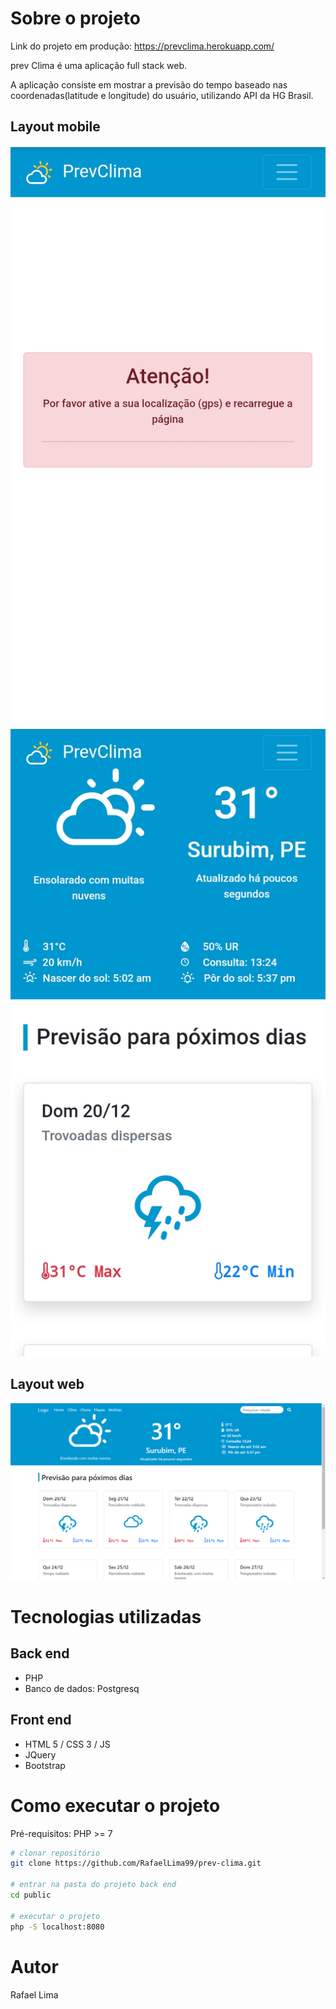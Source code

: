 # Sobre o projeto

Link do projeto em produção: https://prevclima.herokuapp.com/

prev Clima é uma aplicação full stack web.

A aplicação consiste em mostrar a previsão do tempo baseado nas coordenadas(latitude e longitude) do usuário, utilizando API da HG Brasil.

## Layout mobile
![Mobile 1](https://github.com/RafaelLima99/assets/blob/main/prevclima-mob-01.png) ![Mobile 2](https://github.com/RafaelLima99/assets/blob/main/prevclima-mob-02.png)

## Layout web
![Web 1](https://github.com/RafaelLima99/assets/blob/main/prevclima-desk-01.png)

# Tecnologias utilizadas
## Back end
- PHP
- Banco de dados: Postgresq
## Front end
- HTML 5 / CSS 3 / JS 
- JQuery
- Bootstrap
# Como executar o projeto
Pré-requisitos: PHP >= 7

```bash
# clonar repositório
git clone https://github.com/RafaelLima99/prev-clima.git

# entrar na pasta do projeto back end
cd public

# executar o projeto
php -S localhost:8080
```
# Autor
Rafael Lima


